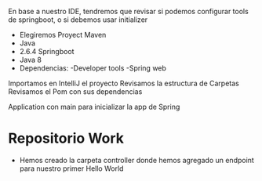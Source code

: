 En base a nuestro IDE, tendremos que revisar si podemos configurar tools de springboot, o si debemos usar initializer

- Elegiremos Proyect Maven
- Java
- 2.6.4 Springboot
- Java 8
- Dependencias:
  -Developer tools
  -Spring web

Importamos en IntelliJ el proyecto
Revisamos la estructura de Carpetas
Revisamos el Pom con sus dependencias

Application con main para inicializar la app de Spring

# Repositorio Work

- Hemos creado la carpeta controller donde hemos agregado un endpoint para nuestro primer Hello World

